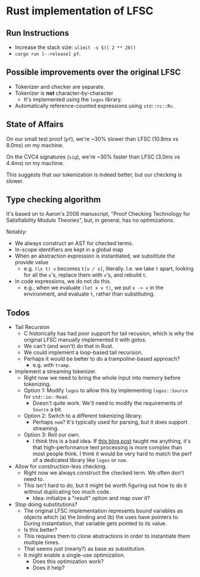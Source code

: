 # Rust implementation of LFSC

## Run Instructions

* Increase the stack size: `ulimit -s $(( 2 ** 20))`
* `cargo run [--release] pf`.

## Possible improvements over the original LFSC

* Tokenizer and checker are separate.
* Tokenizer is **not** character-by-character
   * It's implemented using the `logos` library.
* Automatically reference-counted expressions using `std::rc::Rc`.


## State of Affairs

On our small test proof (`pf`), we're ~30% slower than LFSC (10.8ms vs 8.0ms)
on my machine.

On the CVC4 signatures (`sig`), we're ~30% faster than LFSC (3.0ms vs 4.4ms)
on my machine.

This suggests that our tokenization is indeed better, but our checking is
slower.

## Type checking algorithm

It's based on to Aaron's 2008 manuscript, "Proof Checking Technology for
Satisfiability Modulo Theories", but, in general, has no optimizations.

Notably:

* We always construct an AST for checked terms.
* In-scope identifiers are kept in a global map
* When an abstraction expression is instantiated, we substitute the provide
   value
   * e.g. `(\x t) v` becomes `t[v / x]`, literally. I.e. we take `t` apart,
      looking for all the `x`'s, replace them with `v`'s, and rebuild `t`.
* In code expressions, we do not do this.
   * e.g., when we evaluate `(let x v t)`, we put `x -> v` in the environment,
      and evaluate `t`, rather than substituting.

## Todos

* Tail Recursion
   * C historically has had poor support for tail recusion, which is why the
      original LFSC manually implemented it with gotos.
   * We can't (and won't) do that in Rust.
   * We could implement a loop-based tail recursion.
   * Perhaps it would be better to do a trampoline-based approach?
      * e.g. with `tramp`.
* Implement a streaming tokenizer.
   * Right now we need to bring the whole input into memory before tokenizing.
   * Option 1: Modify `logos` to allow this by implementing `logos::Source`
      for `std::io::Read`.
      * Doesn't quite work. We'll need to modify the requirements of `Source`
         a bit.
   * Option 2: Switch to a different tokenizing library.
      * Perhaps `nom`? It's typically used for parsing, but it does support
         streaming.
   * Option 3: Roll our own.
      * I think this is a bad idea. If [this blog
         post](https://blog.burntsushi.net/ripgrep/) taught me anything, it's
         that high-performance text processing is more complex than most
         people think. I think it would be very hard to match the perf of
         a dedicated library like `logos` or `nom`.
* Allow for construction-less checking.
   * Right now we always construct the checked term.
     We often don't need to.
   * This isn't hard to do, but it might be worth figuring out how to do it
      without duplicating too much code.
      * Idea: initialize a "result" option and map over it?
* Stop doing substitutions?
   * The original LFSC implementation represents bound variables as objects
      which (a) the binding and (b) the uses have pointers to. During
      instantiation, that variable gets pointed to its value.
   * Is this better?
   * This requires them to clone abstractions in order to instantiate them
      multiple times.
   * That seems just (nearly?) as base as substitution.
   * It might enable a single-use optimization.
      * Does this optimization work?
      * Does it help?
